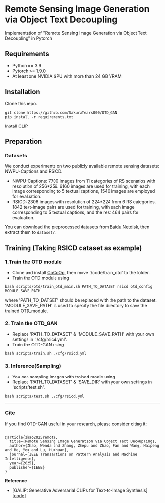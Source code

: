 #  Remote Sensing Image Generation via Object Text Decoupling
  Implementation of "Remote Sensing Image Generation via Object Text Decoupling" in Pytorch

## Requirements
  - Python == 3.9
  - Pytorch >= 1.9.0
  - At least one NVIDIA GPU with more than 24 GB VRAM

## Installation
Clone this repo.
```
git clone https://github.com/SakuraTears000/OTD_GAN
pip install -r requirements.txt
```
Install [CLIP](https://github.com/openai/CLIP)

## Preparation
### Datasets
  We conduct experiments on two publicly available remote sensing datasets: NWPU-Captions and RSICD.

  - NWPU-Captions: 7700 images from 11 categories of RS scenarios with resolution of 256*256. 6160 images are used for training, with each image corresponding to 5 textual captions, 1540 images are employed for evaluation.
  - RSICD:  2306 images with resolution of 224*224 from 6 RS categories. 1842 text-image pairs are used for training, with each image corresponding to 5 textual captions, and the rest 464 pairs for evaluation.

  You can download the preprocessed datasets from [Baidu Netdisk](https://pan.baidu.com/s/1xQFNwlIa_cIKEQIyoIiHZQ?pwd=bc6e), then extract them to `dataset/`.

## Training (Taking RSICD dataset as example)
### 1.Train the OTD module
  - Clone and install [CoCoOp](https://github.com/KaiyangZhou/CoOp), then move '/code/train_otd' to the folder.
  - Train the OTD module using
  ```
  bash scripts/otd/train_otd_main.sh PATH_TO_DATASET rsicd otd_config MODULE_SAVE_PATH
  ```
  where 'PATH_TO_DATSET' should be replaced with the path to the dataset. 'MODULE_SAVE_PATH' is used to specify the file directory to save the trained OTD_module.
### 2. Train the OTD_GAN
  - Replace 'PATH_TO_DATASET' & 'MODULE_SAVE_PATH' with your own settings in './cfg/rsicd.yml'.
  - Train the OTD-GAN using
  ```
  bash scripts/train.sh ./cfg/rsicd.yml
  ```
### 3. Inference(Sampling)
  - You can sampling images with trained modle using
  - Replace 'PATH_TO_DATASET' & 'SAVE_DIR' with your own settings in 'scripts/test.sh'.
  ```
  bash scripts/test.sh ./cfg/rsicd.yml
  ```
---
### Cite

If you find OTD-GAN useful in your research, please consider citing it:
```

@article{zhao2025remote,
  title={Remote Sensing Image Generation via Object Text Decoupling},
  author={Zhao, Wenda and Zhang, Zhepu and Zhao, Fan and Wang, Haipeng and He, You and Lu, Huchuan},
  journal={IEEE Transactions on Pattern Analysis and Machine Intelligence},
  year={2025},
  publisher={IEEE}
}

```

**Reference**
- [GALIP: Generative Adversarial CLIPs for Text-to-Image Synthesis] [[code]](https://github.com/tobran/GALIP)
